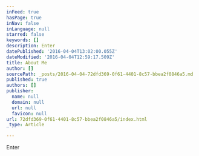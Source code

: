 ```yaml
---
inFeed: true
hasPage: true
inNav: false
inLanguage: null
starred: false
keywords: []
description: Enter
datePublished: '2016-04-04T13:02:00.055Z'
dateModified: '2016-04-04T12:59:17.509Z'
title: About Me
author: []
sourcePath: _posts/2016-04-04-72dfd369-0f61-4401-8c57-bbea2f0846a5.md
published: true
authors: []
publisher:
  name: null
  domain: null
  url: null
  favicon: null
url: 72dfd369-0f61-4401-8c57-bbea2f0846a5/index.html
_type: Article

---
```

Enter